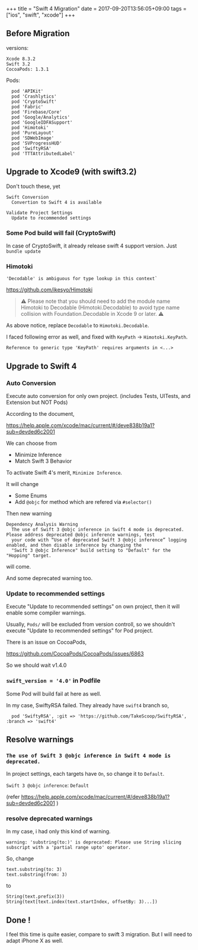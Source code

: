 +++
title = "Swift 4 Migration"
date = 2017-09-20T13:56:05+09:00
tags = ["ios", "swift", "xcode"]
+++


## Before Migration

versions:
```
Xcode 8.3.2
Swift 3.2
CocoaPods: 1.3.1
```

Pods:
```
  pod 'APIKit'
  pod 'Crashlytics'
  pod 'CryptoSwift'
  pod 'Fabric'
  pod 'Firebase/Core'
  pod 'Google/Analytics'
  pod 'GoogleIDFASupport'
  pod 'Himotoki'
  pod 'PureLayout'
  pod 'SDWebImage'
  pod 'SVProgressHUD'
  pod 'SwiftyRSA'
  pod 'TTTAttributedLabel'
```

## Upgrade to Xcode9 (with swift3.2)

Don't touch these, yet
```
Swift Conversion
  Convertion to Swift 4 is available
```

```
Validate Project Settings
  Update to recommended settings
```


### Some Pod build will fail (CryptoSwift)

In case of CryptoSwift, it already release swift 4 support version.
Just `bundle update`

### Himotoki

```
'Decodable' is ambiguous for type lookup in this context`
```

https://github.com/ikesyo/Himotoki

> ⚠️ Please note that you should need to add the module name Himotoki to Decodable (Himotoki.Decodable) to avoid type name collision with Foundation.Decodable in Xcode 9 or later. ⚠️

As above notice, replace `Decodable` to `Himotoki.Decodable`.

I faced following error as well, and fixed with `KeyPath` → `Himotoki.KeyPath`.
```
Reference to generic type 'KeyPath' requires arguments in <...>
```


## Upgrade to Swift 4

### Auto Conversion

Execute auto conversion for only own project. (includes Tests, UITests, and Extension but NOT Pods)


According to the document,

https://help.apple.com/xcode/mac/current/#/deve838b19a1?sub=devded6c2001

We can choose from

- Minimize Inference
- Match Swift 3 Behavior

To activate Swift 4's merit, `Minimize Inference`.

It will change
- Some Enums
- Add `@objc` for method which are refered via `#selector()`

Then new warning

```
Dependency Analysis Warning
  The use of Swift 3 @objc inference in Swift 4 mode is deprecated. Please address deprecated @objc inference warnings, test
  your code with “Use of deprecated Swift 3 @objc inference” logging enabled, and then disable inference by changing the
  "Swift 3 @objc Inference" build setting to "Default" for the "Hopping" target.
```

will come.

And some deprecated warning too.

### Update to recommended settings

Execute "Update to recommended settings" on own project, then it will enable some compiler warnings.

Usually, `Pods/` will be excluded from version controll, so we shouldn't execute "Update to recommended settings" for Pod project.

There is an issue on CocoaPods,

https://github.com/CocoaPods/CocoaPods/issues/6863

So we should wait v1.4.0


### `swift_version = '4.0'` in Podfile

Some Pod will build fail at here as well.

In my case, SwiftyRSA failed. They already have `swift4` branch so,
```
  pod 'SwiftyRSA', :git => 'https://github.com/TakeScoop/SwiftyRSA', :branch => 'swift4'
```

## Resolve warnings

### `The use of Swift 3 @objc inference in Swift 4 mode is deprecated.`

In project settings, each targets have `On`, so change it to `Default`.

 `Swift 3 @objc inference`:  `Default`

(refer https://help.apple.com/xcode/mac/current/#/deve838b19a1?sub=devded6c2001 )

### resolve deprecated warnings

In my case, i had only this kind of warning.

```
warning: 'substring(to:)' is deprecated: Please use String slicing subscript with a 'partial range upto' operator.
```

So, change

```
text.substring(to: 3)
text.substring(from: 3)
```

to

```
String(text.prefix(3))
String(text[text.index(text.startIndex, offsetBy: 3)...])
```

## Done !

I feel this time is quite easier, compare to swift 3 migration.
But I will need to adapt iPhone X as well.
